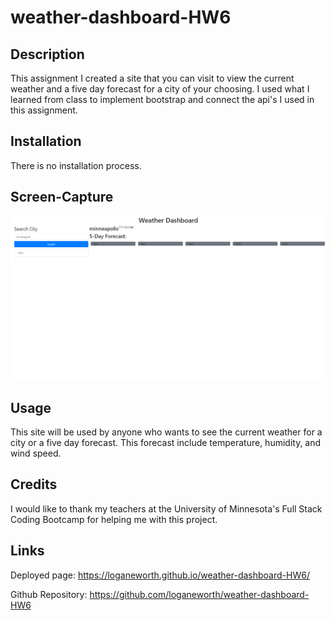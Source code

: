 # weather-dashboard-HW6

## Description

This assignment I created a site that you can visit to view the current weather and a five day forecast for a city of your choosing. I used what I learned from class to implement bootstrap and connect the api's I used in this assignment.

## Installation

There is no installation process.

## Screen-Capture

![Weather dashboard](./images/Screenshot_20230124_101852.png)

## Usage

This site will be used by anyone who wants to see the current weather for a city or a five day forecast. This forecast include temperature, humidity, and wind speed.

## Credits

I would like to thank my teachers at the University of Minnesota's Full Stack Coding Bootcamp for helping me with this project.

## Links

Deployed page:
https://loganeworth.github.io/weather-dashboard-HW6/

Github Repository:
https://github.com/loganeworth/weather-dashboard-HW6